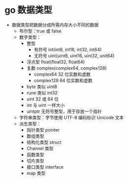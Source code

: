 # go 数据类型

- 数据类型把数据分成所需内存大小不同的数据
  - 布尔型：true 或 false
  - 数字类型：
    - 整型
      - 有符号 int(int8, int16, int32, int64)
      - 无符号 uint(uint8, uint16, uint32, unit64)
    - 浮点型 float(float32, float64)
    - 复数 complex(complex64, complex128)
      - complex64 32 位实数和虚数
      - complex128 64 位实数和虚数
    - byte 类似 uint8
    - rune 类似 int32
    - uint 32 或 64 位
    - int 与 uint 一样大小
    - uintptr 无符号整型，用于存放一个指针
  - 字符串类型：字节使用 UTF-8 编码标识 Unicode 文本
  - 派生类型：
    - 指针类型 pointer
    - 数组类型
    - 结构化类型 struct
    - Channel 类型
    - 函数类型
    - 切片类型
    - 接口类型 interface
    - map 类型